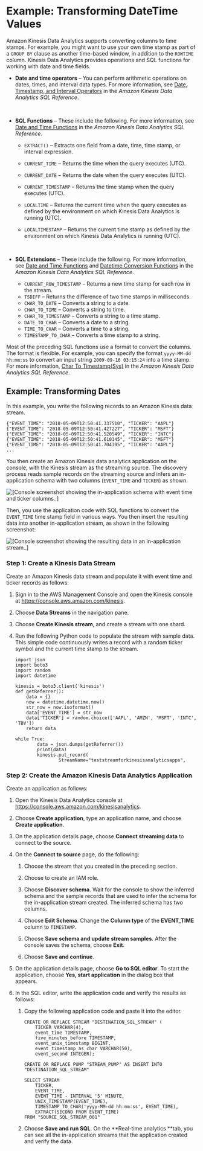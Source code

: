 # Example: Transforming DateTime Values<a name="app-string-datetime-manipulation"></a>

Amazon Kinesis Data Analytics supports converting columns to time stamps\. For example, you might want to use your own time stamp as part of a `GROUP BY` clause as another time\-based window, in addition to the `ROWTIME` column\. Kinesis Data Analytics provides operations and SQL functions for working with date and time fields\. 
+ **Date and time operators** – You can perform arithmetic operations on dates, times, and interval data types\. For more information, see [Date, Timestamp, and Interval Operators](http://docs.aws.amazon.com/kinesisanalytics/latest/sqlref/sql-reference-date-timestamp-interval.html) in the *Amazon Kinesis Data Analytics SQL Reference*\.

   
+ **SQL Functions** – These include the following\. For more information, see [Date and Time Functions](http://docs.aws.amazon.com/kinesisanalytics/latest/sqlref/sql-reference-date-time-functions.html) in the *Amazon Kinesis Data Analytics SQL Reference*\. 
  + `EXTRACT()` – Extracts one field from a date, time, time stamp, or interval expression\.
  + `CURRENT_TIME` – Returns the time when the query executes \(UTC\)\.
  + `CURRENT_DATE` – Returns the date when the query executes \(UTC\)\.
  + `CURRENT_TIMESTAMP` – Returns the time stamp when the query executes \(UTC\)\.
  + `LOCALTIME` – Returns the current time when the query executes as defined by the environment on which Kinesis Data Analytics is running \(UTC\)\.
  + `LOCALTIMESTAMP` – Returns the current time stamp as defined by the environment on which Kinesis Data Analytics is running \(UTC\)\.

     
+ **SQL Extensions** – These include the following\. For more information, see [Date and Time Functions](http://docs.aws.amazon.com/kinesisanalytics/latest/sqlref/sql-reference-date-time-functions.html) and [Datetime Conversion Functions](http://docs.aws.amazon.com/kinesisanalytics/latest/sqlref/sql-reference-datetime-conversion-functions.html) in the *Amazon Kinesis Data Analytics SQL Reference*\. 
  + `CURRENT_ROW_TIMESTAMP` – Returns a new time stamp for each row in the stream\. 
  + `TSDIFF` – Returns the difference of two time stamps in milliseconds\.
  + `CHAR_TO_DATE` – Converts a string to a date\.
  + `CHAR_TO_TIME` – Converts a string to time\.
  + `CHAR_TO_TIMESTAMP` – Converts a string to a time stamp\.
  + `DATE_TO_CHAR` – Converts a date to a string\.
  + `TIME_TO_CHAR` – Converts a time to a string\.
  + `TIMESTAMP_TO_CHAR` – Converts a time stamp to a string\.

Most of the preceding SQL functions use a format to convert the columns\. The format is flexible\. For example, you can specify the format `yyyy-MM-dd hh:mm:ss` to convert an input string `2009-09-16 03:15:24` into a time stamp\. For more information, [Char To Timestamp\(Sys\)](http://docs.aws.amazon.com/kinesisanalytics/latest/sqlref/sql-reference-char-to-timestamp.html) in the *Amazon Kinesis Data Analytics SQL Reference*\. 

## Example: Transforming Dates<a name="examples-transforming-dates"></a>

In this example, you write the following records to an Amazon Kinesis data stream\. 

```
{"EVENT_TIME": "2018-05-09T12:50:41.337510", "TICKER": "AAPL"}
{"EVENT_TIME": "2018-05-09T12:50:41.427227", "TICKER": "MSFT"}
{"EVENT_TIME": "2018-05-09T12:50:41.520549", "TICKER": "INTC"}
{"EVENT_TIME": "2018-05-09T12:50:41.610145", "TICKER": "MSFT"}
{"EVENT_TIME": "2018-05-09T12:50:41.704395", "TICKER": "AAPL"}
...
```

You then create an Amazon Kinesis data analytics application on the console, with the Kinesis stream as the streaming source\. The discovery process reads sample records on the streaming source and infers an in\-application schema with two columns \(`EVENT_TIME` and `TICKER`\) as shown\.

![\[Console screenshot showing the in-application schema with event time and ticker columns..\]](http://docs.aws.amazon.com/kinesisanalytics/latest/dev/images/ex_datetime_convert_0.png)

Then, you use the application code with SQL functions to convert the `EVENT_TIME` time stamp field in various ways\. You then insert the resulting data into another in\-application stream, as shown in the following screenshot: 

![\[Console screenshot showing the resulting data in an in-application stream..\]](http://docs.aws.amazon.com/kinesisanalytics/latest/dev/images/ex_datetime_convert_1.png)

### Step 1: Create a Kinesis Data Stream<a name="examples-transforming-dates-1"></a>

Create an Amazon Kinesis data stream and populate it with event time and ticker records as follows:

1. Sign in to the AWS Management Console and open the Kinesis console at [https://console\.aws\.amazon\.com/kinesis](https://console.aws.amazon.com/kinesis)\.

1. Choose **Data Streams** in the navigation pane\.

1. Choose **Create Kinesis stream**, and create a stream with one shard\.

1. Run the following Python code to populate the stream with sample data\. This simple code continuously writes a record with a random ticker symbol and the current time stamp to the stream\.

   ```
   import json
   import boto3
   import random
   import datetime
   
   kinesis = boto3.client('kinesis')
   def getReferrer():
       data = {}
       now = datetime.datetime.now()
       str_now = now.isoformat()
       data['EVENT_TIME'] = str_now
       data['TICKER'] = random.choice(['AAPL', 'AMZN', 'MSFT', 'INTC', 'TBV'])
       return data
   
   while True:
           data = json.dumps(getReferrer())
           print(data)
           kinesis.put_record(
                   StreamName="teststreamforkinesisanalyticsapps",
   ```

### Step 2: Create the Amazon Kinesis Data Analytics Application<a name="examples-transforming-dates-2"></a>

Create an application as follows:

1. Open the Kinesis Data Analytics console at [ https://console\.aws\.amazon\.com/kinesisanalytics](https://console.aws.amazon.com/kinesisanalytics)\.

1. Choose **Create application**, type an application name, and choose **Create application**\.

1. On the application details page, choose **Connect streaming data** to connect to the source\.

1. On the **Connect to source** page, do the following:

   1. Choose the stream that you created in the preceding section\. 

   1. Choose to create an IAM role\.

   1. Choose **Discover schema**\. Wait for the console to show the inferred schema and the sample records that are used to infer the schema for the in\-application stream created\. The inferred schema has two columns\.

   1. Choose **Edit Schema**\. Change the **Column type** of the **EVENT\_TIME** column to `TIMESTAMP`\.

   1. Choose **Save schema and update stream samples**\. After the console saves the schema, choose **Exit**\.

   1. Choose **Save and continue**\.

1. On the application details page, choose **Go to SQL editor**\. To start the application, choose **Yes, start application** in the dialog box that appears\.

1. In the SQL editor, write the application code and verify the results as follows:

   1. Copy the following application code and paste it into the editor\.

      ```
      CREATE OR REPLACE STREAM "DESTINATION_SQL_STREAM" (
          TICKER VARCHAR(4), 
          event_time TIMESTAMP, 
          five_minutes_before TIMESTAMP, 
          event_unix_timestamp BIGINT,
          event_timestamp_as_char VARCHAR(50),
          event_second INTEGER);
      
      CREATE OR REPLACE PUMP "STREAM_PUMP" AS INSERT INTO "DESTINATION_SQL_STREAM"
      
      SELECT STREAM 
          TICKER, 
          EVENT_TIME,
          EVENT_TIME - INTERVAL '5' MINUTE,
          UNIX_TIMESTAMP(EVENT_TIME),
          TIMESTAMP_TO_CHAR('yyyy-MM-dd hh:mm:ss', EVENT_TIME),
          EXTRACT(SECOND FROM EVENT_TIME) 
      FROM "SOURCE_SQL_STREAM_001"
      ```

   1. Choose **Save and run SQL**\. On the **Real\-time analytics **tab, you can see all the in\-application streams that the application created and verify the data\. 